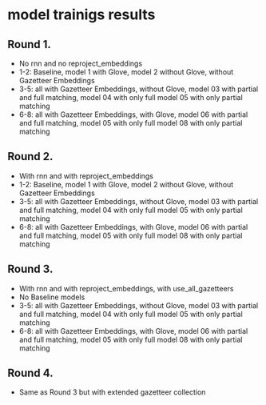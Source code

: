 # model trainigs results


## Round 1.
- No rnn and no reproject_embeddings
- 1-2: Baseline, model 1 with Glove, model 2 without Glove, without Gazetteer Embeddings
- 3-5: all with Gazetteer Embeddings, without Glove, model 03 with partial and full matching, model 04 with only full model 05 with only partial matching
- 6-8: all with Gazetteer Embeddings, with Glove, model 06 with partial and full matching, model 05 with only full model 08 with only partial matching

## Round 2.
- With rnn and with reproject_embeddings
- 1-2: Baseline, model 1 with Glove, model 2 without Glove, without Gazetteer Embeddings
- 3-5: all with Gazetteer Embeddings, without Glove, model 03 with partial and full matching, model 04 with only full model 05 with only partial matching
- 6-8: all with Gazetteer Embeddings, with Glove, model 06 with partial and full matching, model 05 with only full model 08 with only partial matching

## Round 3.
- With rnn and with reproject_embeddings, with use_all_gazetteers
- No Baseline models
- 3-5: all with Gazetteer Embeddings, without Glove, model 03 with partial and full matching, model 04 with only full model 05 with only partial matching
- 6-8: all with Gazetteer Embeddings, with Glove, model 06 with partial and full matching, model 05 with only full model 08 with only partial matching

## Round 4.
- Same as Round 3 but with extended gazetteer collection
